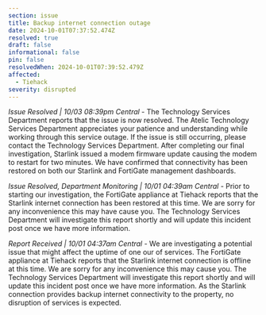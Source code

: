 ```yaml
---
section: issue
title: Backup internet connection outage
date: 2024-10-01T07:37:52.474Z
resolved: true
draft: false
informational: false
pin: false
resolvedWhen: 2024-10-01T07:39:52.479Z
affected:
  - Tiehack
severity: disrupted
---
```

*Issue Resolved | 10/03 08:39pm Central* - The Technology Services Department reports that the issue is now resolved. The Atelic Technology Services Department appreciates your patience and understanding while working through this service outage. If the issue is still occurring, please contact the Technology Services Department. After completing our final investigation, Starlink issued a modem firmware update causing the modem to restart for two minutes. We have confirmed that connectivity has been restored on both our Starlink and FortiGate management dashboards.

*Issue Resolved, Department Monitoring | 10/01 04:39am Central* - Prior to starting our investigation, the FortiGate appliance at Tiehack reports that the Starlink internet connection has been restored at this time. We are sorry for any inconvenience this may have cause you. The Technology Services Department will investigate this report shortly and will update this incident post once we have more information.

*Report Received | 10/01 04:37am Central* - We are investigating a potential issue that might affect the uptime of one our of services. The FortiGate appliance at Tiehack reports that the Starlink internet connection is offline at this time. We are sorry for any inconvenience this may cause you. The Technology Services Department will investigate this report shortly and will update this incident post once we have more information. As the Starlink connection provides backup internet connectivity to the property, no disruption of services is expected.